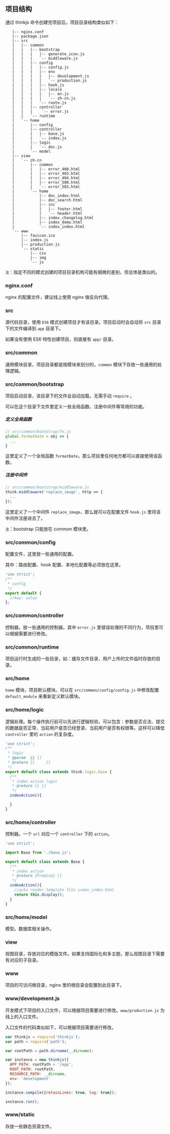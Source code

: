 ## 项目结构

通过 thinkjs 命令创建完项目后，项目目录结构类似如下：

```text
   |-- nginx.conf
   |-- package.json
   |-- src
   |   |-- common
   |   |   |-- bootstrap
   |   |   |   |-- generate_icon.js
   |   |   |   `-- middleware.js
   |   |   |-- config
   |   |   |   |-- config.js
   |   |   |   |-- env
   |   |   |   |   |-- development.js
   |   |   |   |   `-- production.js
   |   |   |   |-- hook.js
   |   |   |   |-- locale
   |   |   |   |   |-- en.js
   |   |   |   |   `-- zh-cn.js
   |   |   |   `-- route.js
   |   |   |-- controller
   |   |   |    `-- error.js
   |   |   `-- runtime
   |   `-- home
   |       |-- config
   |       |-- controller
   |       |   |-- base.js
   |       |   `-- index.js
   |       |-- logic
   |       |   `-- doc.js
   |       `-- model
   |-- view
   |   `-- zh-cn
   |       |-- common
   |       |   |-- error_400.html
   |       |   |-- error_403.html
   |       |   |-- error_404.html
   |       |   |-- error_500.html
   |       |   `-- error_503.html
   |       `-- home
   |           |-- doc_index.html
   |           |-- doc_search.html
   |           |-- inc
   |           |   |-- footer.html
   |           |   `-- header.html
   |           |-- index_changelog.html
   |           |-- index_demo.html
   |           `-- index_index.html
   `-- www
       |-- favicon.ico
       |-- index.js
       |-- production.js
       `-- static
           |-- css
           |-- img
           `-- js
```

`注`：指定不同的模式创建的项目目录机构可能有细微的差别，但总体是类似的。

### nginx.conf

nginx 的配置文件，建议线上使用 nginx 做反向代理。

### src

源代码目录，使用 `ES6` 模式创建项目才有该目录。项目启动时会自动将 `src` 目录下的文件编译到 `app` 目录下。

如果没有使用 ES6 特性创建项目，则直接有 `app/` 目录。

### src/common

通用模块目录，项目目录都是按模块来划分的，`common` 模块下存放一些通用的处理逻辑。

### src/common/bootstrap

项目启动目录，该目录下的文件会自动加载，无需手动 `require` 。

可以在这个目录下文件里定义一些全局函数、注册中间件等常用的功能。

##### 定义全局函数

```js
// src/common/bootstrap/fn.js
global.formatDate = obj => {
  ...
}
```

这里定义了一个全局函数 `formatDate`，那么项目里任何地方都可以直接使用该函数。

##### 注册中间件

```js
// src/common/bootstrap/middleware.js
think.middleware('replace_image', http => {
  ...
});
```

这里定义了一个中间件 `replace_image`，那么就可以在配置文件 `hook.js` 里将该中间件注册进去了。

`注`：bootstrap 只能放在 common 模块里。

### src/common/config

配置文件，这里放一些通用的配置。

其中：路由配置、hook 配置、本地化配置等必须放在这里。

```js
'use strict';
/**
 * config
 */
export default {
  //key: value
};
```

### src/common/controller

控制器，放一些通用的控制器。其中 `error.js` 里错误处理的不同行为，项目里可以根据需要进行修改。

### src/common/runtime

项目运行时生成的一些目录，如：缓存文件目录，用户上传的文件临时存放的目录。

### src/home

`home` 模块，项目默认模块。可以在 `src/common/config/config.js` 中修改配置 `default_module` 来重新定义默认模块。

### src/home/logic

逻辑处理。每个操作执行前可以先进行逻辑校验，可以包含：参数是否合法、提交的数据是否正常、当前用户是否已经登录、当前用户是否有权限等。这样可以降低 `controller` 里的 `action` 的复杂度。

```js
'use strict';
/**
 * logic
 * @param  {} []
 * @return {}     []
 */
export default class extends think.logic.base {
  /**
   * index action logic
   * @return {} []
   */
  indexAction(){

  }
}
```

### src/home/controller

控制器。一个 `url` 对应一个 `controller` 下的 `action`。

```js
'use strict';

import Base from './base.js';

export default class extends Base {
  /**
   * index action
   * @return {Promise} []
   */
  indexAction(){
    //auto render template file index_index.html
    return this.display();
  }
}
```

### src/home/model

模型。数据库相关操作。

### view

视图目录，存放对应的模版文件。如果支持国际化和多主题，那么视图目录下需要有对应的子目录。

### www

项目的可访问根目录，nginx 里的根目录会配置到此目录下。

### www/development.js

开发模式下项目的入口文件，可以根据项目需要进行修改。`www/production.js` 为线上的入口文件。

入口文件的代码类似如下，可以根据项目需要进行修改。

```js
var thinkjs = require('thinkjs');
var path = require('path');

var rootPath = path.dirname(__dirname);

var instance = new thinkjs({
  APP_PATH: rootPath + '/app',
  ROOT_PATH: rootPath,
  RESOURCE_PATH: __dirname,
  env: 'development'
});

instance.compile({retainLines: true, log: true});

instance.run();
```

### www/static

存放一些静态资源文件。
